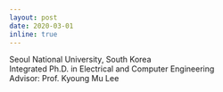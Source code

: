 ```yaml
---
layout: post
date: 2020-03-01
inline: true
---
```

Seoul National University, South Korea<br>
Integrated Ph.D. in Electrical and Computer Engineering<br>
Advisor: Prof. Kyoung Mu Lee